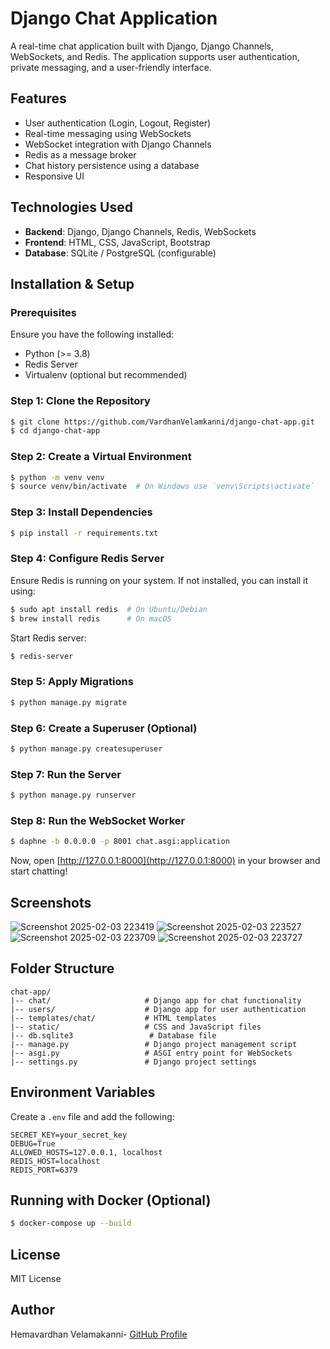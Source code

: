 # Django Chat Application

A real-time chat application built with Django, Django Channels, WebSockets, and Redis. The application supports user authentication, private messaging, and a user-friendly interface.

## Features

- User authentication (Login, Logout, Register)
- Real-time messaging using WebSockets
- WebSocket integration with Django Channels
- Redis as a message broker
- Chat history persistence using a database
- Responsive UI

## Technologies Used

- **Backend**: Django, Django Channels, Redis, WebSockets
- **Frontend**: HTML, CSS, JavaScript, Bootstrap
- **Database**: SQLite / PostgreSQL (configurable)

## Installation & Setup

### Prerequisites

Ensure you have the following installed:

- Python (>= 3.8)
- Redis Server
- Virtualenv (optional but recommended)

### Step 1: Clone the Repository
```bash
$ git clone https://github.com/VardhanVelamkanni/django-chat-app.git
$ cd django-chat-app
```

### Step 2: Create a Virtual Environment
```bash
$ python -m venv venv
$ source venv/bin/activate  # On Windows use `venv\Scripts\activate`
```

### Step 3: Install Dependencies
```bash
$ pip install -r requirements.txt
```

### Step 4: Configure Redis Server
Ensure Redis is running on your system. If not installed, you can install it using:
```bash
$ sudo apt install redis  # On Ubuntu/Debian
$ brew install redis      # On macOS
```
Start Redis server:
```bash
$ redis-server
```

### Step 5: Apply Migrations
```bash
$ python manage.py migrate
```

### Step 6: Create a Superuser (Optional)
```bash
$ python manage.py createsuperuser
```

### Step 7: Run the Server
```bash
$ python manage.py runserver
```

### Step 8: Run the WebSocket Worker
```bash
$ daphne -b 0.0.0.0 -p 8001 chat.asgi:application
```

Now, open [http://127.0.0.1:8000](http://127.0.0.1:8000) in your browser and start chatting!

## Screenshots
![Screenshot 2025-02-03 223419](https://github.com/user-attachments/assets/6b4de65c-1599-453a-a8e5-7cde4937d838)
![Screenshot 2025-02-03 223527](https://github.com/user-attachments/assets/383e9f4c-9b8d-48bd-82a3-766ef6cd22a2)
![Screenshot 2025-02-03 223709](https://github.com/user-attachments/assets/fdb03454-8ede-4eb4-9cb5-050ba400dd8a)
![Screenshot 2025-02-03 223727](https://github.com/user-attachments/assets/8b5f7df2-4b3f-484d-bffd-b727222328d4)



## Folder Structure
```
chat-app/
|-- chat/                     # Django app for chat functionality
|-- users/                    # Django app for user authentication
|-- templates/chat/           # HTML templates
|-- static/                   # CSS and JavaScript files
|-- db.sqlite3                 # Database file
|-- manage.py                 # Django project management script
|-- asgi.py                   # ASGI entry point for WebSockets
|-- settings.py               # Django project settings
```

## Environment Variables
Create a `.env` file and add the following:
```
SECRET_KEY=your_secret_key
DEBUG=True
ALLOWED_HOSTS=127.0.0.1, localhost
REDIS_HOST=localhost
REDIS_PORT=6379
```

## Running with Docker (Optional)
```bash
$ docker-compose up --build
```

## License
MIT License

## Author
Hemavardhan Velamakanni- [GitHub Profile](https://github.com/VardhanVelamakanni)

